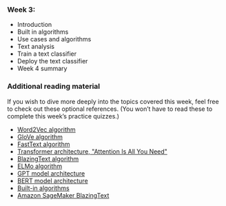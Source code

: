 ### Week 3:
- Introduction 
- Built in algorithms 
- Use cases and algorithms 
- Text analysis 
- Train a text classifier 
- Deploy the text classifier 
- Week 4 summary 

### Additional reading material
If you wish to dive more deeply into the topics covered this week, feel free to check out these optional references. (You won’t have to read these to complete this week’s practice quizzes.)
- [Word2Vec algorithm](https://arxiv.org/pdf/1301.3781.pdf)
- [GloVe algorithm](https://aclanthology.org/D14-1162.pdf)
- [FastText algorithm](https://arxiv.org/pdf/1607.04606v2.pdf)
- [Transformer architecture, "Attention Is All You Need"](https://arxiv.org/abs/1706.03762)
- [BlazingText algorithm](https://dl.acm.org/doi/pdf/10.1145/3146347.3146354)
- [ELMo algorithm](https://arxiv.org/pdf/1802.05365v2.pdf)
- [GPT model architecture](https://cdn.openai.com/research-covers/language-unsupervised/language_understanding_paper.pdf)
- [BERT model architecture](https://arxiv.org/abs/1810.04805)
- [Built-in algorithms](https://docs.aws.amazon.com/sagemaker/latest/dg/algos.html)
- [Amazon SageMaker BlazingText](https://docs.aws.amazon.com/sagemaker/latest/dg/blazingtext.html)


